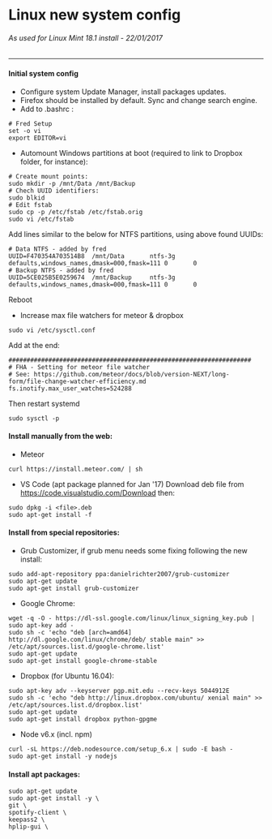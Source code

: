 Linux new system config
=======================
###### As used for Linux Mint 18.1 install - 22/01/2017
---

#### Initial system config
* Configure system Update Manager, install packages updates.
* Firefox should be installed by default. Sync and change search engine.
* Add to .bashrc :
```
# Fred Setup
set -o vi
export EDITOR=vi
```
* Automount Windows partitions at boot (required to link to Dropbox folder, for instance):
```shell
# Create mount points:
sudo mkdir -p /mnt/Data /mnt/Backup
# Chech UUID identifiers:
sudo blkid
# Edit fstab
sudo cp -p /etc/fstab /etc/fstab.orig
sudo vi /etc/fstab
```
Add lines similar to the below for NTFS partitions, using above found UUIDs:
```
# Data NTFS - added by fred
UUID=F470354A703514B8  /mnt/Data       ntfs-3g defaults,windows_names,dmask=000,fmask=111 0       0
# Backup NTFS - added by fred
UUID=5CE025B5E0259674  /mnt/Backup     ntfs-3g defaults,windows_names,dmask=000,fmask=111 0       0
```
Reboot
* Increase max file watchers for meteor & dropbox
```shell
sudo vi /etc/sysctl.conf
```
Add at the end:
```
###################################################################
# FHA - Setting for meteor file watcher
# See: https://github.com/meteor/docs/blob/version-NEXT/long-form/file-change-watcher-efficiency.md
fs.inotify.max_user_watches=524288
```
Then restart systemd
```shell
sudo sysctl -p
```

#### Install manually from the web:
* Meteor
```shell
curl https://install.meteor.com/ | sh
```
* VS Code (apt package planned for Jan '17)
Download deb file from https://code.visualstudio.com/Download then:
```shell
sudo dpkg -i <file>.deb
sudo apt-get install -f
```
#### Install from special repositories:
* Grub Customizer, if grub menu needs some fixing following the new install:
```shell
sudo add-apt-repository ppa:danielrichter2007/grub-customizer
sudo apt-get update
sudo apt-get install grub-customizer
```
* Google Chrome:
```shell
wget -q -O - https://dl-ssl.google.com/linux/linux_signing_key.pub | sudo apt-key add -
sudo sh -c 'echo "deb [arch=amd64] http://dl.google.com/linux/chrome/deb/ stable main" >> /etc/apt/sources.list.d/google-chrome.list'
sudo apt-get update 
sudo apt-get install google-chrome-stable
```
* Dropbox (for Ubuntu 16.04):
```shell
sudo apt-key adv --keyserver pgp.mit.edu --recv-keys 5044912E
sudo sh -c 'echo "deb http://linux.dropbox.com/ubuntu/ xenial main" >> /etc/apt/sources.list.d/dropbox.list'
sudo apt-get update 
sudo apt-get install dropbox python-gpgme
```
* Node v6.x (incl. npm)
```shell
curl -sL https://deb.nodesource.com/setup_6.x | sudo -E bash -
sudo apt-get install -y nodejs
```
#### Install apt packages:
```shell
sudo apt-get update 
sudo apt-get install -y \
git \
spotify-client \
keepass2 \
hplip-gui \



